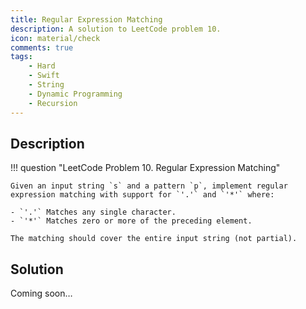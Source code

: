 ```yaml
---
title: Regular Expression Matching
description: A solution to LeetCode problem 10.
icon: material/check
comments: true
tags:
    - Hard
    - Swift
    - String
    - Dynamic Programming
    - Recursion
---
```


## Description

!!! question "LeetCode Problem 10. Regular Expression Matching"

    Given an input string `s` and a pattern `p`, implement regular expression matching with support for `'.'` and `'*'` where:

    - `'.'` Matches any single character.​​​​
    - `'*'` Matches zero or more of the preceding element.

    The matching should cover the entire input string (not partial).

## Solution

Coming soon…